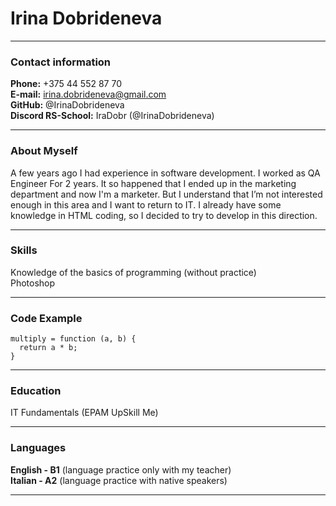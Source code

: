 # Irina Dobrideneva
****
### Contact information  
**Phone:** +375 44 552 87 70  
**E-mail:** irina.dobrideneva@gmail.com  
**GitHub:** @IrinaDobrideneva  
**Discord RS-School:** IraDobr (@IrinaDobrideneva)  
****
### About Myself  
A few years ago I had experience in software development. I worked as QA Engineer For 2 years. It so happened that I ended up in the marketing department and now I'm a marketer. But I understand that I’m not interested enough in this area and I want to return to IT. I already have some knowledge in HTML coding, so I decided to try to develop in this direction.  
****
### Skills  
Knowledge of the basics of programming (without practice)  
Photoshop  
****
### Code Example  
```
multiply = function (a, b) {  
  return a * b;  
}  
```
****
### Education
IT Fundamentals (EPAM UpSkill Me)
****
### Languages
**English - B1** (language practice only with my teacher)  
**Italian - A2** (language practice with native speakers)
***
